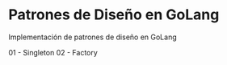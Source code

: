 # Patrones de Diseño en GoLang

Implementación de patrones de diseño en GoLang

01 - Singleton
02 - Factory